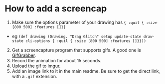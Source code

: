 # How to add a screencap

1. Make sure the options parameter of your drawing has `{ :quil { :size [800 500] :features []}}`
 - eg `(def drawing (Drawing. "Drag Glitch" setup update-state draw-state cli-options { :quil { :size [800 500] :features []}}))`
2. Get a screencapture program that supports gifs. A good one is [GifGrabber](http://www.gifgrabber.com/).
3. Record the animation for about 15 seconds.
4. Upload the gif to imgur.
5. Add an image link to it in the main readme. Be sure to get the direct link, with a `.gif` extension.
